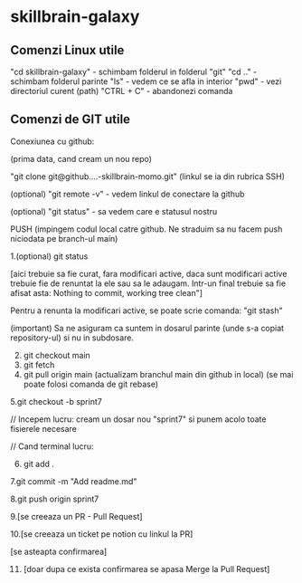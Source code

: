 # skillbrain-galaxy

## Comenzi Linux utile 

"cd skillbrain-galaxy" - schimbam folderul in folderul "git"
"cd .." - schimbam folderul parinte
"ls" - vedem ce se afla in interior
"pwd" - vezi directoriul curent (path)
"CTRL + C" - abandonezi comanda

## Comenzi de GIT utile 

Conexiunea cu github:

(prima data, cand cream un nou repo)

"git clone git@github....-skillbrain-momo.git" (linkul se ia din rubrica SSH)

(optional) "git remote -v" - vedem linkul de conectare la github

(optional) "git status" - sa vedem care e statusul nostru


PUSH (impingem codul local catre github. Ne straduim sa nu facem push niciodata pe branch-ul main)

1.(optional) git status

[aici trebuie sa fie curat, fara modificari active, daca sunt modificari active trebuie fie de renuntat la ele sau sa le adaugam. Intr-un final trebuie sa fie afisat asta: Nothing to commit, working tree clean"]

Pentru a renunta la modificari active, se poate scrie comanda: "git stash"

(important) Sa ne asiguram ca suntem in dosarul parinte (unde s-a copiat repository-ul) si nu in subdosare.

2. git checkout main
3. git fetch
4. git pull origin main (actualizam branchul main din github in local) (se mai poate folosi comanda de git rebase)

5.git checkout -b sprint7

// Incepem lucru: cream un dosar nou "sprint7" si punem acolo toate fisierele necesare

// Cand terminal lucru:

6. git add .

7.git commit -m "Add readme.md"

8.git push origin sprint7

9.[se creeaza un PR - Pull Request]

10.[se creeaza un ticket pe notion cu linkul la PR]

[se asteapta confirmarea]

11. [doar dupa ce exista confirmarea se apasa Merge la Pull Request]